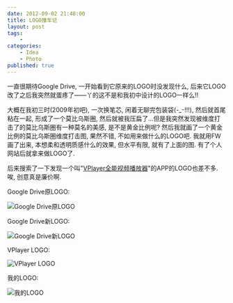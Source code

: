 ```yaml
---
date: 2012-09-02 21:48:00
title: LOGO撞车记
layout: post
tags:
    - 
categories:
    - Idea
    - Photo
published: true
---
```


一直很期待Google Drive, 一开始看到它原来的LOGO时没发现什么, 后来它LOGO改了之后我突然就蛋疼了——丫的这不是和我初中设计的LOGO一样么!!

<!-- more -->

大概在我初三时(2009年初吧), 一次换笔芯, 闲着无聊完包装袋(-_-!!!), 然后就首尾粘在一起, 形成了一个莫比乌斯圈, 然后就被我压扁了...但是我突然发现被维度打击了的莫比乌斯圈有一种莫名的美感, 是不是黄金比例呢? 然后我就画了一个黄金比例的莫比乌斯圈维度打击图, 果然不错, 不如用来做什么的LOGO吧. 我就用FW画了出来, 本想柔和透明质感什么的效果, 但水平有限, 就有了上面的图. 有了个人网站后就拿来做LOGO了.

后来搜索了一下发现一个叫"[VPlayer全能视频播放器](https://vplayer.net/)"的APP的LOGO也差不多. 唉, 创意真是廉价啊.

Google Drive原LOGO:

![Google Drive原LOGO](https://byfiles.storage.live.com/y1pXh3Bcc6oK2z-0fgN9qNN1m_A5B24y_CnjXSYGwZE3lt7KLWEHA-bVn7nRxUhs7OPbzp1A6fBuLWJZCX6aG4g4Q/googledrivelogo2.jpg)

Google Drive新LOGO:

![Google Drive新LOGO](https://byfiles.storage.live.com/y1pV1B1_lsugbf-rmRs6GC9boRQiaTHCf24OnxcTQs74fk0Uo0h3QoEX5ZXIu-vJFQOTAdjRmpM859WXHLnPhSC-w/googledrivelogo1.jpg)

VPlayer LOGO:

![VPlayer LOGO](https://byfiles.storage.live.com/y1pYF69-QDvLr3gWPaSNnOjODIXMAOhxOOc30U_IpEqKJZ1G1l0U3ROPGwbl9RpO9fcBd0wi7FD1neXnwLFkA4W9Q/vplayerlogo.jpg)

我的LOGO:

![我的LOGO](https://byfiles.storage.live.com/y1pjhgEom_iZQPGhDPKs74xUapHGXfDwtsNa_T2rZ-wB6Sjex3rxl5I3MSU2wYSFPlkhcgichbNLWO-EQKgDK4LbQ/logo.jpg)
